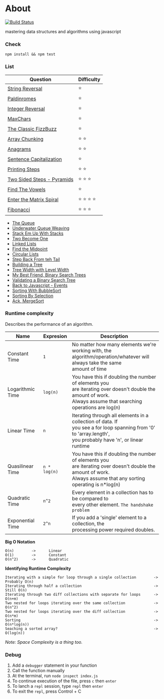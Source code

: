 # About
[![Build Status](https://circleci.com/gh/tsq-test/algo/tree/master.svg?style=shield&circle-token=:circle-token)](https://circleci.com/gh/tsq-test/algo/tree/master)


mastering data structures and algorithms using javascript

### Check 

```
npm install && npm test 
```

### List

| Question                                                              | Difficulty                                                        
| --------------------------------------------------------------------- | ------------------------
| [String Reversal](./reversestring/index.js)                           | :star:                                                     
| [Paldinromes](./paldinromes/index.js)                                 | :star:                                                     
| [Integer Reversal](./reversestring/index.js)                          | :star:                                                     
| [MaxChars](./maxchar/index.js)                                        | :star:                                                     
| [The Classic FizzBuzz](./fizzbuzz/index.js)                           | :star:                                                     
| [Array Chunking](./arraychunk/index.js)                               | :star: :star:                                                    
| [Anagrams](./anagrams/index.js)                                       | :star: :star:                                                   
| [Sentence Capitalization](./capitalize/index.js)                      | :star:                                                     
| [Printing Steps](./steps/index.js)                                    | :star: :star:                                                    
| [Two Sided Steps - Pyramids](./pyramid/index.js)                      | :star: :star: :star:                                                     
| [Find The Vowels](./vowels/index.js)                                  | :star:                                                     
| [Enter the Matrix Spiral](./matrix/index.js)                          | :star: :star: :star: :star:                                                      
| [Fibonacci](./fib/index.js)                                           | :star: :star: :star:                                                     


* [The Queue]()
* [Underwater Queue Weaving]()
* [Stack Em Up With Stacks]()
* [Two Become One]()
* [Linked Lists]()
* [Find the Midpoint]()
* [Circular Lists]()
* [Step Back From teh Tail]()
* [Building a Tree]()
* [Tree Width with Level Width]()
* [My Best Friend, Binary Search Trees]()
* [Validating a Binary Search Tree]()
* [Back to Javascript - Events]()
* [Sorting With BubbleSort]()
* [Sorting By Selection]()
* [Ack, MergeSort]()

### Runtime complexity

Describes the performance of an algorithm. 

| Name                  | Expresion     | Description                                                        
| --------------------- | ------------- | -------------------------------------------------
| Constant Time         | `1`           | No matter how many elements we're working with, the <br/> algorithm/operation/whatever will always take the same <br/> amount of time
| Logarithmic Time      | `log(n)`      | You have this if doubling the number of elements you <br/> are iterating over doesn't double the amount of work. <br/> Always assume that searching operations are log(n)
| Linear Time           | `n`           | Iterating through all elements in a collection of data. If <br/> you see a for loop spanning from '0' to 'array.length', <br/> you probably have 'n', or linear runtime
| Quasilinear Time      | `n * log(n)`  | You have this if doubling the number of elements you <br/> are iterating over doesn't double the amount of work. <br/> Always assume that any sorting operating is  n*log(n)
| Quadratic Time        | `n^2`         | Every element in a collection has to be compared to <br/> every other element. `The handshake problem`
| Exponential Time      | `2^n`         | If you add a 'single' element to a collection, the <br/> processing power required doubles.


**Big O Notation**

```
O(n)        ->      Linear
O(1)        ->      Constant
O(n^2)      ->      Quadratic
```

**Identifying Runtime Complexity**

```
Iterating with a simple for loop through a single collection        -> Probably O(n)
Iterating through half a collection                                 -> Still O(n)
Iterating through two diff collections with separate for loops      -> O(n+m)
Two nested for loops iterating over the same collection             -> O(n^2)
Two nested for loops iterating over the diff collection             -> O(n*m)
Sorting                                                             -> O(n*log(n))
Seaching a sorted array?                                            -> O(log(n))

```

*Note: Space Complexity is a thing too.*

### Debug

1. Add a `debugger` statement in your function
2. Call the function manually
3. At the terminal, run `node inspect index.js`
4. To continue execution of the file, press `c` then `enter`
5. To lanch a `repl` session, type `repl` then `enter`
6. To exit the `repl`, press Control + C
